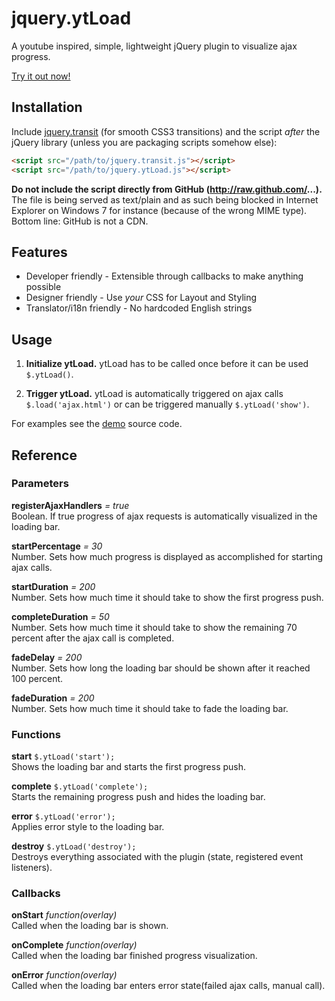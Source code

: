 jquery.ytLoad
=============

A youtube inspired, simple, lightweight jQuery plugin to visualize ajax progress.

[Try it out now!](http://ytload.mythli.net)

## Installation

Include [jquery.transit](http://ricostacruz.com/jquery.transit/) (for smooth CSS3 transitions) and the script *after* the jQuery library (unless you are packaging scripts somehow else):
```html
<script src="/path/to/jquery.transit.js"></script>
<script src="/path/to/jquery.ytLoad.js"></script>
```

**Do not include the script directly from GitHub (http://raw.github.com/...).** The file is being served as text/plain and as such being blocked
in Internet Explorer on Windows 7 for instance (because of the wrong MIME type). Bottom line: GitHub is not a CDN.

## Features

- Developer friendly - Extensible through callbacks to make anything possible
- Designer friendly - Use *your* CSS for Layout and Styling
- Translator/i18n friendly - No hardcoded English strings

## Usage

1.  **Initialize ytLoad.**  ytLoad has to be called once before it can be used ``$.ytLoad()``.

2.  **Trigger ytLoad.** ytLoad is automatically triggered on ajax calls ``$.load('ajax.html')`` or can be triggered manually ``$.ytLoad('show')``.

For examples see the [demo](https://github.com/Mythli/jquery.ytload/blob/master/index.html) source code.

## Reference

### Parameters

**registerAjaxHandlers** *= true*  
Boolean. If true progress of ajax requests is automatically visualized in the loading bar. 

**startPercentage** *= 30*  
Number. Sets how much progress is displayed as accomplished for starting ajax calls.  

**startDuration** *= 200*  
Number. Sets how much time it should take to show the first progress push.  

**completeDuration** *= 50*  
Number. Sets how much time it should take to show the remaining 70 percent after the ajax call is completed.  

**fadeDelay** *= 200*  
Number. Sets how long the loading bar should be shown after it reached 100 percent.  

**fadeDuration** *= 200*  
Number. Sets how much time it should take to fade the loading bar.

### Functions

**start** ``$.ytLoad('start');``  
Shows the loading bar and starts the first progress push.  

**complete** ``$.ytLoad('complete');``   
Starts the remaining progress push and hides the loading bar.  

**error** ``$.ytLoad('error');``  
Applies error style to the loading bar.

**destroy** ``$.ytLoad('destroy');``   
Destroys everything associated with the plugin (state, registered event listeners).  

### Callbacks

**onStart**  *function(overlay)*  
Called when the loading bar is shown.  

**onComplete**  *function(overlay)*  
Called when the loading bar finished progress visualization.  

**onError**  *function(overlay)*  
Called when the loading bar enters error state(failed ajax calls, manual call).
